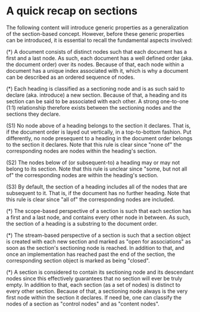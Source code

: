 
# A quick recap on sections

The following content will introduce generic properties as a generalization
of the section-based concept. However, before these generic properties can
be introduced, it is essential to recall the fundamental aspects involved:

(*) A document consists of distinct nodes such that each document has a first
and a last node. As such, each document has a well defined order (aka. the
document order) over its nodes. Because of that, each node within a document
has a unique index associated with it, which is why a document can be described
as an ordered sequence of nodes.

(*) Each heading is classified as a sectioning node and is as such said to
declare (aka. introduce) a new section. Because of that, a heading and its
section can be said to be associated with each other. A strong one-to-one
(1:1) relationship therefore exists between the sectioning nodes and the
sections they declare.

(S1) No node above of a heading belongs to the section it declares. That is,
if the document order is layed out vertically, in a top-to-bottom fashion. Put
differently, no node presequent to a heading in the document order belongs to
the section it declares. Note that this rule is clear since "none of" the
corresponding nodes are nodes within the heading's section.

(S2) The nodes below of (or subsequent-to) a heading may or may not belong
to its section. Note that this rule is unclear since "some, but not all of"
the corresponding nodes are within the heading's section.

(S3) By default, the section of a heading includes all of the nodes that are
subsequent to it. That is, if the document has no further heading. Note that
this rule is clear since "all of" the corresponding nodes are included.

(*) The scope-based perspective of a section is such that each section has a
first and a last node, and contains every other node in between. As such, the
section of a heading is a substring to the document order.

(*) The stream-based perspective of a section is such that a section object is
created with each new section and marked as "open for associations" as soon as
the section's sectioning node is reached. In addition to that, and once an
implementation has reached past the end of the section, the corresponding
section object is marked as being "closed".

(*) A section is considered to contain its sectioning node and its descendant
nodes since this effectively guarantees that no section will ever be truly
empty. In addition to that, each section (as a set of nodes) is distinct to
every other section. Because of that, a sectioning node always is the very
first node within the section it declares. If need be, one can classify the
nodes of a section as "control nodes" and as "content nodes".
